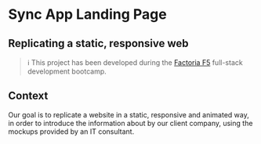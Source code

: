 # Sync App Landing Page
## Replicating a static, responsive web
> ℹ️ This project has been developed during the [Factoria F5](https://factoriaf5.org/) full-stack development bootcamp.

## Context
Our goal is to replicate a website in a static, responsive and animated way, in order to introduce the information about by our client company, using the mockups provided by an IT consultant.

